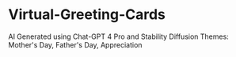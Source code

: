 # Virtual-Greeting-Cards

AI Generated using Chat-GPT 4 Pro and Stability Diffusion 
Themes: Mother's Day,  Father's Day, Appreciation
